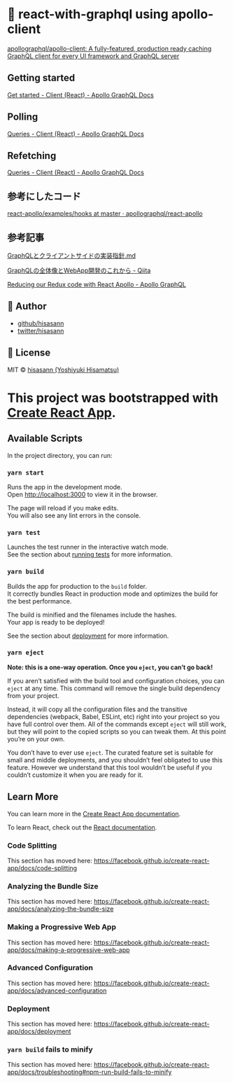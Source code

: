 # 🚀 react-with-graphql using apollo-client

[apollographql/apollo-client: A fully-featured, production ready caching GraphQL client for every UI framework and GraphQL server](https://github.com/apollographql/apollo-client)

## Getting started

[Get started - Client (React) - Apollo GraphQL Docs](https://www.apollographql.com/docs/react/get-started/)

## Polling

[Queries - Client (React) - Apollo GraphQL Docs](https://www.apollographql.com/docs/react/data/queries/#polling)

## Refetching

[Queries - Client (React) - Apollo GraphQL Docs](https://www.apollographql.com/docs/react/data/queries/#refetching)

## 参考にしたコード

[react-apollo/examples/hooks at master · apollographql/react-apollo](https://github.com/apollographql/react-apollo/tree/master/examples/hooks)

## 参考記事

[GraphQLとクライアントサイドの実装指針.md](https://gist.github.com/Quramy/566ea87d0121ceb8cd97ad9d14b63fd8)

[GraphQLの全体像とWebApp開発のこれから - Qiita](https://qiita.com/saboyutaka/items/171f7382cdf75b67d076)

[Reducing our Redux code with React Apollo - Apollo GraphQL](https://blog.apollographql.com/reducing-our-redux-code-with-react-apollo-5091b9de9c2a)

## 🍟 Author

- [github/hisasann](https://github.com/hisasann)
- [twitter/hisasann](https://twitter.com/hisasann)

## 🥫 License

MIT © [hisasann (Yoshiyuki Hisamatsu)](https://github.com/hisasann)

# This project was bootstrapped with [Create React App](https://github.com/facebook/create-react-app).

## Available Scripts

In the project directory, you can run:

### `yarn start`

Runs the app in the development mode.<br />
Open [http://localhost:3000](http://localhost:3000) to view it in the browser.

The page will reload if you make edits.<br />
You will also see any lint errors in the console.

### `yarn test`

Launches the test runner in the interactive watch mode.<br />
See the section about [running tests](https://facebook.github.io/create-react-app/docs/running-tests) for more information.

### `yarn build`

Builds the app for production to the `build` folder.<br />
It correctly bundles React in production mode and optimizes the build for the best performance.

The build is minified and the filenames include the hashes.<br />
Your app is ready to be deployed!

See the section about [deployment](https://facebook.github.io/create-react-app/docs/deployment) for more information.

### `yarn eject`

**Note: this is a one-way operation. Once you `eject`, you can’t go back!**

If you aren’t satisfied with the build tool and configuration choices, you can `eject` at any time. This command will remove the single build dependency from your project.

Instead, it will copy all the configuration files and the transitive dependencies (webpack, Babel, ESLint, etc) right into your project so you have full control over them. All of the commands except `eject` will still work, but they will point to the copied scripts so you can tweak them. At this point you’re on your own.

You don’t have to ever use `eject`. The curated feature set is suitable for small and middle deployments, and you shouldn’t feel obligated to use this feature. However we understand that this tool wouldn’t be useful if you couldn’t customize it when you are ready for it.

## Learn More

You can learn more in the [Create React App documentation](https://facebook.github.io/create-react-app/docs/getting-started).

To learn React, check out the [React documentation](https://reactjs.org/).

### Code Splitting

This section has moved here: https://facebook.github.io/create-react-app/docs/code-splitting

### Analyzing the Bundle Size

This section has moved here: https://facebook.github.io/create-react-app/docs/analyzing-the-bundle-size

### Making a Progressive Web App

This section has moved here: https://facebook.github.io/create-react-app/docs/making-a-progressive-web-app

### Advanced Configuration

This section has moved here: https://facebook.github.io/create-react-app/docs/advanced-configuration

### Deployment

This section has moved here: https://facebook.github.io/create-react-app/docs/deployment

### `yarn build` fails to minify

This section has moved here: https://facebook.github.io/create-react-app/docs/troubleshooting#npm-run-build-fails-to-minify
